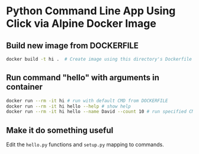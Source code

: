 # Python Command Line App Using Click via Alpine Docker Image

## Build new image from DOCKERFILE

```bash
docker build -t hi .  # Create image using this directory's Dockerfile
```

## Run command "hello" with arguments in container

```bash
docker run --rm -it hi # run with default CMD from DOCKERFILE
docker run --rm -it hi hello --help # show help
docker run --rm -it hi hello --name David --count 10 # run specified CMD with arguments
```

## Make it do something useful

Edit the `hello.py` functions and `setup.py` mapping to commands.